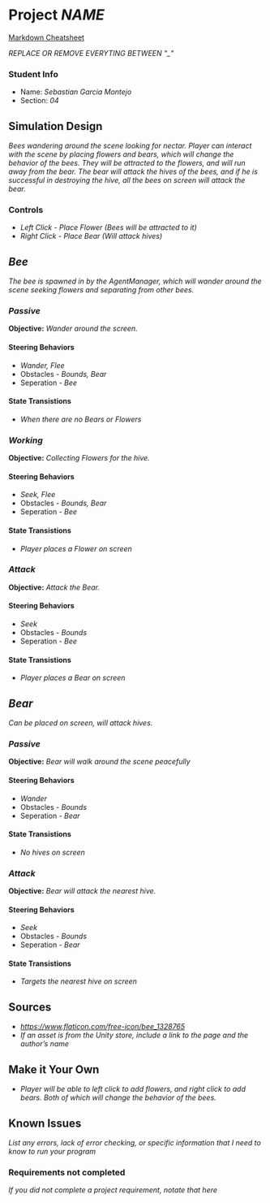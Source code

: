 # Project _NAME_

[Markdown Cheatsheet](https://github.com/adam-p/markdown-here/wiki/Markdown-Here-Cheatsheet)

_REPLACE OR REMOVE EVERYTING BETWEEN "\_"_

### Student Info

-   Name: _Sebastian Garcia Montejo_
-   Section: _04_

## Simulation Design

_Bees wandering around the scene looking for nectar. Player can interact with the scene by placing flowers and bears, which will change the behavior of the bees.
They will be attracted to the flowers, and will run away from the bear. The bear will attack the hives of the bees, and if he is successful in destroying the hive, all the bees on screen will attack the bear._

### Controls

-   _Left Click - Place Flower (Bees will be attracted to it)_
-   _Right Click - Place Bear (Will attack hives)_

## _Bee_

_The bee is spawned in by the AgentManager, which will wander around the scene seeking flowers and separating from other bees._

### _Passive_

**Objective:** _Wander around the screen._

#### Steering Behaviors

- _Wander, Flee_
- Obstacles - _Bounds, Bear_
- Seperation - _Bee_
   
#### State Transistions

- _When there are no Bears or Flowers_
   
### _Working_

**Objective:** _Collecting Flowers for the hive._

#### Steering Behaviors

- _Seek, Flee_
- Obstacles - _Bounds, Bear_
- Seperation - _Bee_
   
#### State Transistions

- _Player places a Flower on screen_

### _Attack_

**Objective:** _Attack the Bear._

#### Steering Behaviors

- _Seek_
- Obstacles - _Bounds_
- Seperation - _Bee_
   
#### State Transistions

- _Player places a Bear on screen_

## _Bear_

_Can be placed on screen, will attack hives._

### _Passive_

**Objective:** _Bear will walk around the scene peacefully_

#### Steering Behaviors

- _Wander_
- Obstacles - _Bounds_
- Seperation - _Bear_
   
#### State Transistions

- _No hives on screen_
   
### _Attack_

**Objective:** _Bear will attack the nearest hive._

#### Steering Behaviors

- _Seek_
- Obstacles - _Bounds_
- Seperation - _Bear_
   
#### State Transistions

- _Targets the nearest hive on screen_

## Sources

-   _https://www.flaticon.com/free-icon/bee_1328765_
-   _If an asset is from the Unity store, include a link to the page and the author’s name_

## Make it Your Own

- _Player will be able to left click to add flowers, and right click to add bears. Both of which will change the behavior of the bees._

## Known Issues

_List any errors, lack of error checking, or specific information that I need to know to run your program_

### Requirements not completed

_If you did not complete a project requirement, notate that here_

